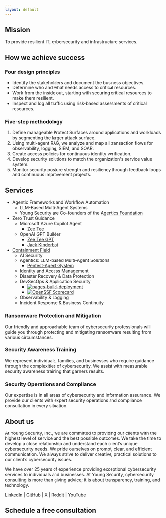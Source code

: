 ```yaml
---
layout: default
---
```

## Mission

To provide resilient IT, cybersecurity and infrastructure services.

## How we achieve success

### Four design principles

- Identify the stakeholders and document the business objectives.
- Determine who and what needs access to critical resources.
- Work from the inside out, starting with securing critical resources to make them resilient.
- Inspect and log all traffic using risk-based assessments of critical resources.

### Five-step methodology

1. Define manageable Protect Surfaces around applications and workloads by segmenting the larger attack surface.
2. Using multi-agent RAG, we analyze and map all transaction flows for observability, logging, SIEM, and SOAR.
3. Create access policies for continuous identity verification.
4. Develop security solutions to match the organization's service value system.
5. Monitor security posture strength and resiliency through feedback loops and continuous improvement projects.

## Services

- Agentic Frameworks and Workflow Automation
  - LLM-Based Multi-Agent Systems
  - Young Security are Co-founders of the [Agentics Foundation](https://agentics.org)
- Zero Trust Guidance
  - Microsoft Azure Copilot Agent
    - [Zee Tee](./zeetee.md)
  - OpenAI GPT Builder
    - [Zee Tee GPT](https://chatgpt.com/g/g-rYUbw9W5H-zee-tee-gpt)
    - [Jack Kinderbot](https://chatgpt.com/g/g-M6RteJ4ug-jack-kinderbot-a-zero-trust-strategy-assistant)
- [Containment Field](https://github.com/youngsecurity/containment-field/)
  - AI Security  
  - Agentics: LLM-based Multi-Agent Solutions
    - [Pentest-Agent-System](./pentest-agent-system.md)
  - Identity and Access Management  
  - Disaster Recovery & Data Protection  
  - DevSecOps & Application Security
    - [![pages-build-deployment](https://github.com/youngsecurity/www/actions/workflows/pages/pages-build-deployment/badge.svg?branch=gh-pages)](https://github.com/youngsecurity/www/actions/workflows/pages/pages-build-deployment)
    - [![OpenSSF Scorecard](https://api.securityscorecards.dev/projects/github.com/youngsecurity/containment-field/badge)](https://securityscorecards.dev/viewer/?uri=github.com/youngsecurity/containment-field)
  - Observability & Logging  
  - Incident Response & Business Continuity

### Ransomware Protection and Mitigation

Our friendly and approachable team of cybersecurity professionals will guide you through protecting and mitigating ransomware resulting from various circumstances.

### Security Awareness Training

We represent individuals, families, and businesses who require guidance through the complexities of cybersecurity. We assist with measurable security awareness training that garners results.

### Security Operations and Compliance

Our expertise is in all areas of cybersecurity and information assurance. We provide our clients with expert security operations and compliance consultation in every situation.

## About us

At Young Security, Inc., we are committed to providing our clients with the highest level of service and the best possible outcomes. We take the time to develop a close relationship and understand each client’s unique cybersecurity needs. We pride ourselves on prompt, clear, and efficient communication. We always strive to deliver creative, practical solutions to our client’s cybersecurity issues.

We have over 25 years of experience providing exceptional cybersecurity services to individuals and businesses. At Young Security, cybersecurity consulting is more than giving advice; it is about transparency, training, and technology.

[LinkedIn](https://linkedin.com/in/josephwyoung) | [GitHub](https://github.com/youngsecurity) | [X](https://x.com/Y0UNGSECURITY) | Reddit | YouTube

## Schedule a free consultation